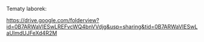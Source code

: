 Tematy laborek:

https://drive.google.com/folderview?id=0B7ARWaVIESwLREFvcWQ4bnVVdjg&usp=sharing&tid=0B7ARWaVIESwLaUlmdUJFeXd4R2M
